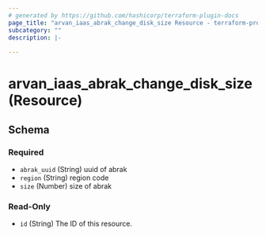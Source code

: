 ```yaml
---
# generated by https://github.com/hashicorp/terraform-plugin-docs
page_title: "arvan_iaas_abrak_change_disk_size Resource - terraform-provider-arvan"
subcategory: ""
description: |-
  
---
```


# arvan_iaas_abrak_change_disk_size (Resource)





<!-- schema generated by tfplugindocs -->
## Schema

### Required

- `abrak_uuid` (String) uuid of abrak
- `region` (String) region code
- `size` (Number) size of abrak

### Read-Only

- `id` (String) The ID of this resource.


